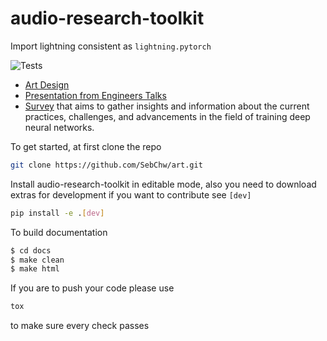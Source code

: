 # audio-research-toolkit

Import lightning consistent as `lightning.pytorch`


![Tests](https://github.com/SebChw/audio-research-toolkit/actions/workflows/tests.yml/badge.svg)

* [Art Design](https://docs.google.com/presentation/d/1m_DTeKvJVMBfEhC76eO9nKPLJp1sLvWXfCvefKd0Hc4/edit?usp=sharing)
* [Presentation from Engineers Talks](https://docs.google.com/presentation/d/1qfoywip9xAw04gx54rBc34LjTqpYK3RGMY-TUVV6NC4/edit?usp=sharing)
* [Survey](https://forms.gle/di8NguugL7y5jhkZA) that aims to gather insights and information about the current practices, challenges, and advancements in the field of training deep neural networks.

To get started, at first clone the repo 

```sh
git clone https://github.com/SebChw/art.git
```

Install audio-research-toolkit in editable mode, also you need to download extras for development if you want to contribute see `[dev]`

```sh
pip install -e .[dev]
```

To build documentation
 ```sh
$ cd docs
$ make clean
$ make html
 ```

If you are to push your code please use

```sh
tox
```
to make sure every check passes
